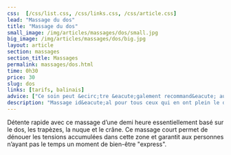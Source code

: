 ```yaml
---
css:  [/css/list.css, /css/links.css, /css/article.css]
lead: "Massage du dos"
title: "Massage du dos"
small_image: /img/articles/massages/dos/small.jpg
big_image: /img/articles/massages/dos/big.jpg
layout: article
section: massages
section_title: Massages
permalink: massages/dos.html
time: 0h30
price: 30
slug: dos
links: [tarifs, balinais]
advice: ["Ce soin peut &ecirc;tre &eacute;galement recommand&eacute; aux personnes qui se font masser pour la premi&egrave;re fois."]
description: "Massage id&eacute;al pour tous ceux qui en ont plein le dos!"
---
```

Détente rapide avec ce massage d’une demi heure
essentiellement  basé sur le dos, les trapèzes, la nuque
et le crâne.
Ce massage court permet de dénouer les tensions
accumulées dans cette zone et garantit aux personnes
n’ayant pas le temps un moment de bien-être
"express".



